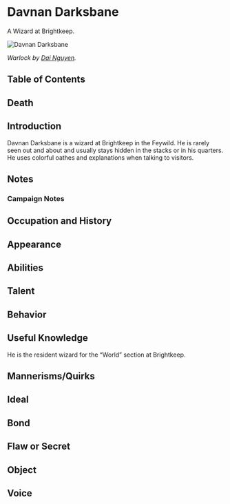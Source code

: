 # Davnan Darksbane <!-- omit in toc -->

A Wizard at Brightkeep.

![Davnan Darksbane](https://cdna.artstation.com/p/assets/images/images/002/875/246/large/dai-nguyen-1-warlock.jpg?1466717957)

*Warlock by [Dai Nguyen](https://www.artstation.com/dai-nguyen).*

## Table of Contents <!-- omit in toc -->

## Death

## Introduction

Davnan Darksbane is a wizard at Brightkeep in the Feywild. He is rarely seen out and about and usually stays hidden in the stacks or in his quarters. He uses colorful oathes and explanations when talking to visitors.

## Notes

### Campaign Notes

## Occupation and History

## Appearance

## Abilities

## Talent

## Behavior

## Useful Knowledge

He is the resident wizard for the “World” section at Brightkeep.

## Mannerisms/Quirks

## Ideal

## Bond

## Flaw or Secret

## Object

## Voice
